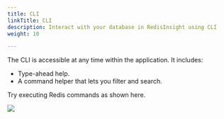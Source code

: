 ```yaml
---
title: CLI
linkTitle: CLI
description: Interact with your database in RedisInsight using CLI
weight: 10

---
```


The CLI is accessible at any time within the application. It includes:

* Type-ahead help.
* A command helper that lets you filter and search.

Try executing Redis commands as shown here.

<img src="../../images/CLI.png">